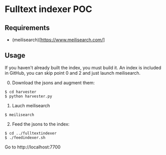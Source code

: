 # Fulltext indexer POC

## Requirements

* (meilisearch)[https://www.meilisearch.com/]


## Usage

If you haven't already built the index, you must build it.
An index is included in GitHub, you can skip point 0 and 2 and just launch meilisearch.

0. Download the jsons and augment them:
```
$ cd harvester
$ python harvester.py 
```

1. Lauch meilisearch
```
$ meilisearch
```

2. Feed the jsons to the index:
```
$ cd ../fulltextindexer
$ ./feedindexer.sh
```

 Go to http://localhost:7700
